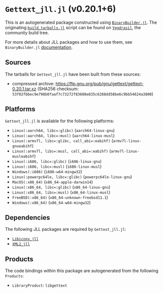 # `Gettext_jll.jl` (v0.20.1+6)

This is an autogenerated package constructed using [`BinaryBuilder.jl`](https://github.com/JuliaPackaging/BinaryBuilder.jl). The originating [`build_tarballs.jl`](https://github.com/JuliaPackaging/Yggdrasil/blob/c7c527f33c4ae56faed08b75309c3e0d1425e481/G/Gettext/build_tarballs.jl) script can be found on [`Yggdrasil`](https://github.com/JuliaPackaging/Yggdrasil/), the community build tree.

For more details about JLL packages and how to use them, see `BinaryBuilder.jl` [documentation](https://juliapackaging.github.io/BinaryBuilder.jl/dev/jll/).

## Sources

The tarballs for `Gettext_jll.jl` have been built from these sources:

* compressed archive: https://ftp.gnu.org/pub/gnu/gettext/gettext-0.20.1.tar.xz (SHA256 checksum: `53f02fbbec9e798b0faaf7c73272f83608e835c6288dd58be6c9bb54624a3800`)

## Platforms

`Gettext_jll.jl` is available for the following platforms:

* `Linux(:aarch64, libc=:glibc)` (`aarch64-linux-gnu`)
* `Linux(:aarch64, libc=:musl)` (`aarch64-linux-musl`)
* `Linux(:armv7l, libc=:glibc, call_abi=:eabihf)` (`armv7l-linux-gnueabihf`)
* `Linux(:armv7l, libc=:musl, call_abi=:eabihf)` (`armv7l-linux-musleabihf`)
* `Linux(:i686, libc=:glibc)` (`i686-linux-gnu`)
* `Linux(:i686, libc=:musl)` (`i686-linux-musl`)
* `Windows(:i686)` (`i686-w64-mingw32`)
* `Linux(:powerpc64le, libc=:glibc)` (`powerpc64le-linux-gnu`)
* `MacOS(:x86_64)` (`x86_64-apple-darwin14`)
* `Linux(:x86_64, libc=:glibc)` (`x86_64-linux-gnu`)
* `Linux(:x86_64, libc=:musl)` (`x86_64-linux-musl`)
* `FreeBSD(:x86_64)` (`x86_64-unknown-freebsd11.1`)
* `Windows(:x86_64)` (`x86_64-w64-mingw32`)

## Dependencies

The following JLL packages are required by `Gettext_jll.jl`:

* [`Libiconv_jll`](https://github.com/JuliaBinaryWrappers/Libiconv_jll.jl)
* [`XML2_jll`](https://github.com/JuliaBinaryWrappers/XML2_jll.jl)

## Products

The code bindings within this package are autogenerated from the following `Products`:

* `LibraryProduct`: `libgettext`
